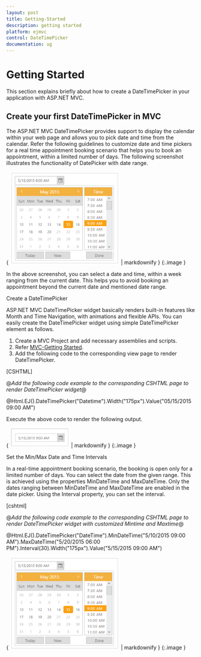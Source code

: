 ```yaml
---
layout: post
title: Getting-Started
description: getting started
platform: ejmvc
control: DateTimePicker
documentation: ug
---
```


# Getting Started

This section explains briefly about how to create a DateTimePicker in your application with ASP.NET MVC.

## Create your first DateTimePicker in MVC 

The ASP.NET MVC DateTimePicker provides support to display the calendar within your web page and allows you to pick date and time from the calendar. Refer the following guidelines to customize date and time pickers for a real time appointment booking scenario that helps you to book an appointment, within a limited number of days. The following screenshot illustrates the functionality of DatePicker with date range.





{ ![](Getting-Started_images/Getting-Started_img1.png) | markdownify }
{:.image }


In the above screenshot, you can select a date and time, within a week ranging from the current date. This helps you to avoid booking an appointment beyond the current date and mentioned date range.

Create a DateTimePicker 

ASP.NET MVC DateTimePicker widget basically renders built-in features like Month and Time Navigation, with animations and flexible APIs. You can easily create the DateTimePicker widget using simple DateTimePicker element as follows.

1. Create a MVC Project and add necessary assemblies and scripts.
2. Refer [MVC-Getting Started](http://help.syncfusion.com/ug/js/Documents/gettingstartedwithmv.htm).
3. Add the following code to the corresponding view page to render DateTimePicker.



[CSHTML]

@*Add the following code example to the corresponding CSHTML page to render DateTimePicker widget*@

@Html.EJ().DateTimePicker("Datetime").Width("175px").Value("05/15/2015 09:00 AM") 



Execute the above code to render the following output.



{ ![](Getting-Started_images/Getting-Started_img2.png) | markdownify }
{:.image }


Set the Min/Max Date and Time Intervals

In a real-time appointment booking scenario, the booking is open only for a limited number of days. You can select the date from the given range. This is achieved using the properties MinDateTime and MaxDateTime. Only the dates ranging between MinDateTime and MaxDateTime are enabled in the date picker. Using the Interval property, you can set the interval. 

 [cshtml]

@*Add the following code example to the corresponding CSHTML page to render DateTimePicker widget with customized Mintime and Maxtime*@

@Html.EJ().DateTimePicker("DateTime").MinDateTime("5/10/2015 09:00 AM").MaxDateTime("5/20/2015 06:00 PM").Interval(30).Width("175px").Value("5/15/2015 09:00 AM")



{ ![](Getting-Started_images/Getting-Started_img3.png) | markdownify }
{:.image }


